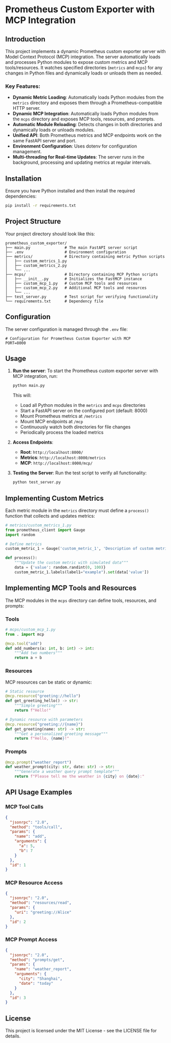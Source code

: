 # Prometheus Custom Exporter with MCP Integration

## Introduction

This project implements a dynamic Prometheus custom exporter server with Model Context Protocol (MCP) integration. The server automatically loads and processes Python modules to expose custom metrics and MCP tools/resources. It watches specified directories (`metrics` and `mcps`) for any changes in Python files and dynamically loads or unloads them as needed.

### Key Features:

- **Dynamic Metric Loading**: Automatically loads Python modules from the `metrics` directory and exposes them through a Prometheus-compatible HTTP server.
- **Dynamic MCP Integration**: Automatically loads Python modules from the `mcps` directory and exposes MCP tools, resources, and prompts.
- **Automatic Module Reloading**: Detects changes in both directories and dynamically loads or unloads modules.
- **Unified API**: Both Prometheus metrics and MCP endpoints work on the same FastAPI server and port.
- **Environment Configuration**: Uses dotenv for configuration management.
- **Multi-threading for Real-time Updates**: The server runs in the background, processing and updating metrics at regular intervals.

## Installation

Ensure you have Python installed and then install the required dependencies:

```bash
pip install -r requirements.txt
```

## Project Structure

Your project directory should look like this:

```
prometheus_custom_exporter/
├── main.py               # The main FastAPI server script
├── .env                  # Environment configuration
├── metrics/              # Directory containing metric Python scripts
│   ├── custom_metrics_1.py
│   ├── custom_metrics_2.py
│   └── ...
├── mcps/                 # Directory containing MCP Python scripts
│   ├── __init__.py       # Initializes the FastMCP instance
│   ├── custom_mcp_1.py   # Custom MCP tools and resources
│   ├── custom_mcp_2.py   # Additional MCP tools and resources
│   └── ...
├── test_server.py        # Test script for verifying functionality
└── requirements.txt      # Dependency file
```

## Configuration

The server configuration is managed through the `.env` file:

```
# Configuration for Prometheus Custom Exporter with MCP
PORT=8000
```

## Usage

1. **Run the server**:
   To start the Prometheus custom exporter server with MCP integration, run:

   ```bash
   python main.py
   ```

   This will:
   - Load all Python modules in the `metrics` and `mcps` directories
   - Start a FastAPI server on the configured port (default: 8000)
   - Mount Prometheus metrics at `/metrics`
   - Mount MCP endpoints at `/mcp`
   - Continuously watch both directories for file changes
   - Periodically process the loaded metrics

2. **Access Endpoints**:
   - **Root**: `http://localhost:8000/`
   - **Metrics**: `http://localhost:8000/metrics`
   - **MCP**: `http://localhost:8000/mcp/`

3. **Testing the Server**:
   Run the test script to verify all functionality:

   ```bash
   python test_server.py
   ```

## Implementing Custom Metrics

Each metric module in the `metrics` directory must define a `process()` function that collects and updates metrics:

```python
# metrics/custom_metrics_1.py
from prometheus_client import Gauge
import random

# Define metrics
custom_metric_1 = Gauge('custom_metric_1', 'Description of custom metric', ['label1'])

def process():
    """Update the custom metric with simulated data"""
    data = {'value': random.randint(0, 100)}
    custom_metric_1.labels(label1="example").set(data['value'])
```

## Implementing MCP Tools and Resources

The MCP modules in the `mcps` directory can define tools, resources, and prompts:

### Tools

```python
# mcps/custom_mcp_1.py
from . import mcp

@mcp.tool("add")
def add_numbers(a: int, b: int) -> int:
    """Add two numbers"""
    return a + b
```

### Resources

MCP resources can be static or dynamic:

```python
# Static resource
@mcp.resource("greeting://hello")
def get_greeting_hello() -> str:
    """Simple greeting"""
    return f"Hello!"

# Dynamic resource with parameters
@mcp.resource("greeting://{name}")
def get_greeting(name: str) -> str:
    """Get a personalized greeting message"""
    return f"Hello, {name}!"
```

### Prompts

```python
@mcp.prompt("weather_report")
def weather_prompt(city: str, date: str) -> str:
    """Generate a weather query prompt template"""
    return f"Please tell me the weather in {city} on {date}:"
```

## API Usage Examples

### MCP Tool Calls

```json
{
  "jsonrpc": "2.0",
  "method": "tools/call",
  "params": {
    "name": "add",
    "arguments": {
      "a": 5,
      "b": 7
    }
  },
  "id": 1
}
```

### MCP Resource Access

```json
{
  "jsonrpc": "2.0",
  "method": "resources/read",
  "params": {
    "uri": "greeting://Alice"
  },
  "id": 2
}
```

### MCP Prompt Access

```json
{
  "jsonrpc": "2.0",
  "method": "prompts/get",
  "params": {
    "name": "weather_report",
    "arguments": {
      "city": "Shanghai",
      "date": "today"
    }
  },
  "id": 3
}
```

## License

This project is licensed under the MIT License - see the LICENSE file for details.